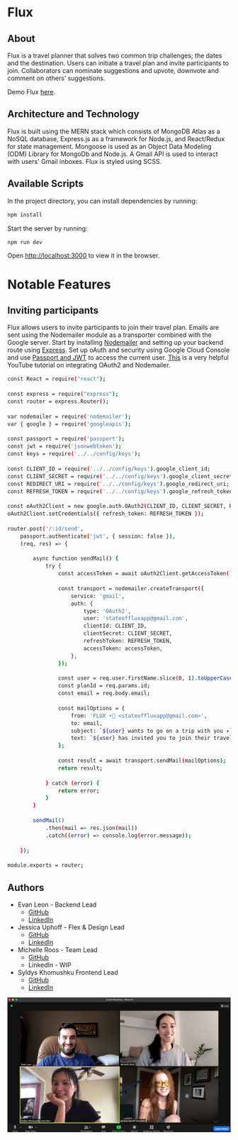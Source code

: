 # Flux

## About
Flux is a travel planner that solves two common trip challenges; the dates and the destination. Users can initiate a travel plan and invite participants to join. Collaborators can nominate suggestions and upvote, downvote and comment on others’ suggestions. 

Demo Flux [here](https://state-of-flux.herokuapp.com/).

## Architecture and Technology

Flux is built using the MERN stack which consists of MongoDB Atlas as a NoSQL database, Express.js as a framework for Node.js, and React/Redux for state management. Mongoose is used as an Object Data Modeling (ODM) Library for MongoDb and Node.js. A Gmail API is used to interact with users' Gmail inboxes. Flux is styled using SCSS. 

## Available Scripts

In the project directory, you can install dependencies by running:

```sh
npm install
```

Start the server by running:

```sh
npm run dev
```

Open [http://localhost:3000](http://localhost:3000) to view it in the browser.

# Notable Features
## Inviting participants
Flux allows users to invite participants to join their travel plan. Emails are sent using the Nodemailer module as a transporter combined with the Google server. Start by installing [Nodemailer](https://www.npmjs.com/package/nodemailer) and setting up your backend route using [Express](https://expressjs.com/). Set up oAuth and security using Google Cloud Console and use [Passport and JWT](http://www.passportjs.org/packages/passport-jwt/) to access the current user. [This](https://www.youtube.com/watch?v=-rcRf7yswfM) is a very helpful YouTube tutorial on integrating OAuth2 and Nodemailer.

```sh
const React = require("react");

const express = require("express");
const router = express.Router();

var nodemailer = require('nodemailer');
var { google } = require('googleapis');

const passport = require('passport');
const jwt = require('jsonwebtoken');
const keys = require('../../config/keys');

const CLIENT_ID = require('../../config/keys').google_client_id;
const CLIENT_SECRET = require('../../config/keys').google_client_secret;
const REDIRECT_URI = require('../../config/keys').google_redirect_uri;
const REFRESH_TOKEN = require('../../config/keys').google_refresh_token;

const oAuth2Client = new google.auth.OAuth2(CLIENT_ID, CLIENT_SECRET, REDIRECT_URI);
oAuth2Client.setCredentials({ refresh_token: REFRESH_TOKEN });

router.post('/:id/send',
    passport.authenticate('jwt', { session: false }),
    (req, res) => {

        async function sendMail() {
            try {
                const accessToken = await oAuth2Client.getAccessToken();

                const transport = nodemailer.createTransport({
                    service: 'gmail',
                    auth: {
                        type: 'OAuth2',
                        user: 'stateoffluxapp@gmail.com',
                        clientId: CLIENT_ID,
                        clientSecret: CLIENT_SECRET,
                        refreshToken: REFRESH_TOKEN,
                        accessToken: accessToken,
                    },
                });

                const user = req.user.firstName.slice(0, 1).toUpperCase() + req.user.firstName.slice(1);
                const planId = req.params.id;
                const email = req.body.email;
                
                const mailOptions = {
                    from: 'FLUX ☀️🌴 <stateoffluxapp@gmail.com>',
                    to: email,
                    subject: `${user} wants to go on a trip with you ✈️`,
                    text: `${user} has invited you to join their travel plan on Flux. Please join the plan at https://state-of-flux.herokuapp.com/#/${planId}.`
                };

                const result = await transport.sendMail(mailOptions);
                return result;

            } catch (error) {
                return error;
            }
        }

        sendMail()
            .then(mail => res.json(mail))
            .catch((error) => console.log(error.message));

    });

module.exports = router;
```

## Authors
* Evan Leon - Backend Lead 
    * [GitHub](https://github.com/Evan-Leon)
    * [LinkedIn](https://www.linkedin.com/in/evan-leon-737918211/)
* Jessica Uphoff - Flex & Design Lead
    * [GitHub](https://github.com/jessicaUP)
    * [LinkedIn](https://www.linkedin.com/in/jessica-uphoff-b2584b69/)
* Michelle Roos - Team Lead
    * [GitHub](https://github.com/helloroos)
    * LinkedIn - WIP
* Syldys Khomushku Frontend Lead
    * [GitHub](https://github.com/syldysnya)
    * [LinkedIn](https://www.linkedin.com/in/syldysvkhomushku/)

 ![team_photo](frontend/src/assets/team_photo.png)
 <!-- ![team_photo](https://github.com/helloroos/flux/main/team_photo.png?raw=true) -->
